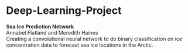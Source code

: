 # Deep-Learning-Project
**Sea Ice Prediction Network** <br />
Annabel Flatland and Meredith Haines <br />
Creating a convolutional neural network to do binary classification on ice concentration data to forecast sea ice locations in the Arctic.
